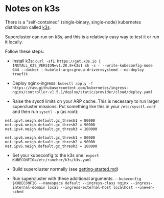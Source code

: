 # Notes on k3s

There is a "self-contained" (single-binary, single-node) kubernetes distribution called [k3s](http://k3s.io).

Supercluster can run on k3s, and this is a relatively easy way to test it or run it locally.

Follow these steps:

- Install k3s: `curl -sfL https://get.k3s.io | INSTALL_K3S_VERSION=v1.20.8+k3s1 sh -s - --write-kubeconfig-mode 644 --docker --kubelet-arg=cgroup-driver=systemd --no-deploy traefik`

- Deploy nginx-ingress: `kubectl apply -f https://raw.githubusercontent.com/kubernetes/ingress-nginx/controller-v1.5.1/deploy/static/provider/cloud/deploy.yaml`

- Raise the sysctl limits on your ARP cache. This is necessary to run larger supercluster
  missions. Put something like this in your `/etc/sysctl.conf` and then run `sysctl -p`
  (as root):
```
net.ipv4.neigh.default.gc_thresh1 = 80000
net.ipv4.neigh.default.gc_thresh2 = 90000
net.ipv4.neigh.default.gc_thresh3 = 100000

net.ipv6.neigh.default.gc_thresh1 = 80000
net.ipv6.neigh.default.gc_thresh2 = 90000
net.ipv6.neigh.default.gc_thresh3 = 100000
```

  - Set your kubeconfig to the k3s one: `export KUBECONFIG=/etc/rancher/k3s/k3s.yaml`

  - Build supercluster normally (see [getting-started.md](getting-started.md))

  - Run supercluster with these additional arguments: `--kubeconfig $KUBECONFIG --namespace default --ingress-class nginx --ingress-internal-domain local --ingress-external-host localhost --uneven-sched`

